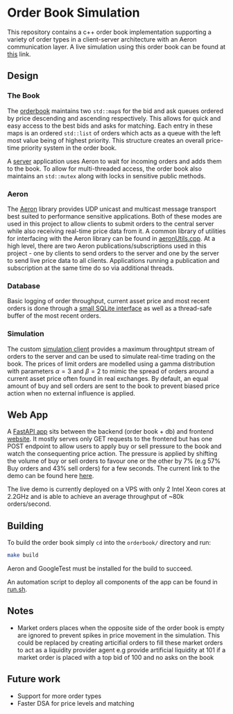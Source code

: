 # Order Book Simulation

This repository contains a c++ order book implementation supporting a variety of order types in a client-server architecture with an Aeron communication layer. A live simulation using this order book can be found at [this](https://nickdaskalovic.com/orderbook) link.

## Design

### The Book

The [orderbook](orderbook/src/orderBook.h) maintains two `std::map`s for the bid and ask queues ordered by price descending and ascending respectively. This allows for quick and easy access to the best bids and asks for matching. Each entry in these maps is an ordered `std::list` of orders which acts as a queue with the left most value being of highest priority. This structure creates an overall price-time priority system in the order book.

A [server](orderbook/server.cpp) application uses Aeron to wait for incoming orders and adds them to the book. To allow for multi-threaded access, the order book also maintains an `std::mutex` along with locks in sensitive public methods.

### Aeron

The [Aeron](https://github.com/real-logic/aeron) library provides UDP unicast and multicast message transport best suited to performance sensitive applications. Both of these modes are used in this project to allow clients to submit orders to the central server while also receiving real-time price data from it. A common library of utilities for interfacing with the Aeron library can be found in [aeronUtils.cpp](orderbook/aeronUtils.h). At a high level, there are two Aeron publications/subscriptions used in this project - one by clients to send orders to the server and one by the server to send live price data to all clients. Applications running a publication and subscription at the same time do so via additional threads.

### Database

Basic logging of order throughput, current asset price and most recent orders is done through a [small SQLite interface](orderbook/sqliteConnection.h) as well as a thread-safe buffer of the most recent orders.

### Simulation

The custom [simulation client](orderbook/simulationClient.cpp) provides a maximum throughtput stream of orders to the server and can be used to simulate real-time trading on the book. The prices of limit orders are modelled using a gamma distribution with parameters $\alpha = 3$ and $\beta = 2$ to mimic the spread of orders around a current asset price often found in real exchanges. By default, an equal amount of buy and sell orders are sent to the book to prevent biased price action when no external influence is applied. 

## Web App

A [FastAPI app](fapi/fapi.py) sits between the backend (order book + db) and frontend [website](fapi/index.html). It mostly serves only GET requests to the frontend but has one POST endpoint to allow users to apply buy or sell pressure to the book and watch the consequenting price action. The pressure is applied by shifting the volume of buy or sell orders to favour one or the other by 7% (e.g 57% Buy orders and 43% sell orders) for a few seconds. The current link to the demo can be found here [here](https://nickdaskalovic.com/orderbook).

The live demo is currently deployed on a VPS with only 2 Intel Xeon cores at 2.2GHz and is able to achieve an average throughput of ~80k orders/second.

## Building

To build the order book simply `cd` into the `orderbook/` directory and run:

```bash
make build
```

Aeron and GoogleTest must be installed for the build to succeed.

An automation script to deploy all components of the app can be found in [run.sh](run.sh).

## Notes

- Market orders places when the opposite side of the order book is empty are ignored to prevent spikes in price movement in the simulation. This could be replaced by creating articifial orders to fill these market orders to act as a liquidity provider agent e.g provide artificial liquidity at 101 if a market order is placed with a top bid of 100 and no asks on the book

## Future work

- Support for more order types
- Faster DSA for price levels and matching